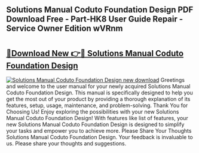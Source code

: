## Solutions Manual Coduto Foundation Design PDF Download Free - Part-HK8 User Guide Repair - Service Owner Edition wVRnm

# <h2><a href="http://bc52318.oget.top/?id=Solutions+Manual+Coduto+Foundation+Design">🔗Download New 👉🔴 Solutions Manual Coduto Foundation Design</a></h2>

[![Solutions Manual Coduto Foundation Design new download](https://i.imgur.com/5g1atiW.png)](http://bc52318.oget.top/?id=Solutions+Manual+Coduto+Foundation+Design)
Greetings and welcome to the user manual for your newly acquired Solutions Manual Coduto Foundation Design. This manual is specifically designed to help you get the most out of your product by providing a thorough explanation of its features, setup, usage, maintenance, and problem-solving. Thank You for Choosing Us! Enjoy exploring the possibilities with your new Solutions Manual Coduto Foundation Design! With features like list of features, your new Solutions Manual Coduto Foundation Design is designed to simplify your tasks and empower you to achieve more. Please Share Your Thoughts Solutions Manual Coduto Foundation Design. Your feedback is invaluable to us. Please share your thoughts and suggestions.
